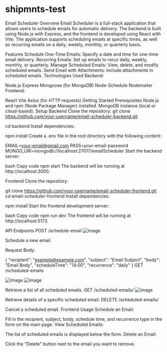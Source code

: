 ﻿# shipmnts-test
Email Scheduler
Overview
Email Scheduler is a full-stack application that allows users to schedule emails for automatic delivery. The backend is built using Node.js with Express, and the frontend is developed using React with Vite. The application supports scheduling emails at specific times, as well as recurring emails on a daily, weekly, monthly, or quarterly basis.

Features
Schedule One-Time Emails: Specify a date and time for one-time email delivery.
Recurring Emails: Set up emails to recur daily, weekly, monthly, or quarterly.
Manage Scheduled Emails: View, delete, and modify scheduled emails.
Send Email with Attachments: Include attachments in scheduled emails.
Technologies Used
Backend:

Node.js
Express
Mongoose (for MongoDB)
Node-Schedule
Nodemailer
Frontend:

React
Vite
Axios (for HTTP requests)
Getting Started
Prerequisites
Node.js and npm (Node Package Manager) installed.
MongoDB instance (local or cloud-based).
Setup
Backend
Clone the repository:
git clone https://github.com/your-username/email-scheduler-backend.git

cd backend
Install dependencies:

npm install
Create a .env file in the root directory with the following content:

EMAIL=your-email@gmail.com
PASS=your-email-password
MONGO_URI=mongodb://localhost:27017/emailScheduler
Start the backend server:

bash
Copy code
npm start
The backend will be running at http://localhost:3000.

Frontend
Clone the repository:


git clone https://github.com/your-username/email-scheduler-frontend.git
cd email-scheduler-frontend
Install dependencies:


npm install
Start the frontend development server:

bash
Copy code
npm run dev
The frontend will be running at http://localhost:5173.

API Endpoints
POST /schedule-email
![image](https://github.com/user-attachments/assets/ccefc42b-6d6b-4c0f-8e37-7027e8c3eafa)


Schedule a new email.

Request Body:

{
  "recipient": "example@example.com",
  "subject": "Email Subject",
  "body": "Email Body",
  "scheduleTime": "14:00",
  "recurrence": "daily"
}
GET /scheduled-emails

![image](https://github.com/user-attachments/assets/8ed700d3-9ec0-4bf0-81e9-4d228c31756d)
![image](https://github.com/user-attachments/assets/24042b3f-e475-4581-975d-08ff55ce9416)



Retrieve a list of all scheduled emails.
GET /scheduled-emails/
![image](https://github.com/user-attachments/assets/64b5f8fe-3848-4813-bc30-b340a8187706)


Retrieve details of a specific scheduled email.
DELETE /scheduled-emails/

Cancel a scheduled email.
Frontend Usage
Schedule an Email:

Fill in the recipient, subject, body, schedule time, and recurrence type in the form on the main page.
View Scheduled Emails:

The list of scheduled emails is displayed below the form.
Delete an Email:

Click the "Delete" button next to the email you want to remove.
